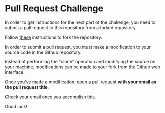 # Pull Request Challenge

In order to get instructions for the next part of the challenge, you need to submit a pull request to this repository from a forked repository.

Follow [these](https://help.github.com/articles/fork-a-repo) instructions to fork the repository.

In order to submit a pull request, you must make a modification to your source code in the Github repository.

Instead of performing the "clone" operation and modifying the source on your machine, modifications can be made to your fork from the Github web interface.

Once you've made a modification, open a pull request **with your email as the pull request title**.

Check your email once you accomplish this.

Good luck!
